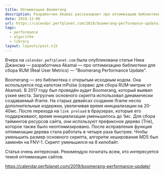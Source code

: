 ```yaml
---
title: Оптимизация Boomerang
description: Разработчик Akamai рассказывает про оптимизацию библиотеки, использующейся для сборки клиентских метрик пользователей
date: 2019-12-06
url: https://calendar.perfplanet.com/2019/boomerang-performance-update/
tags:
  - performance
  - algorithm
  - library
layout: layouts/post.njk
---
```

Вчера на `calendar.pefrplanet.com` была опубликована статья Ника Джансма — разработчика Akamai — про оптимизацию библиотеки для сбора RUM (Real User Metrics) — "Boomerang Performance Update".

Boomerang — это библиотека с открытым исходным кодом. Она используется под капотом mPulse (сервис для сбора RUM-метрик от Akamai). В 2017 году был проведён аудит Boomerang, который выявил узкие места. Загрузчик основного скрипта использовал динамически создаваемый iframe. На старых девайсах создание iframe несло дополнительные издержки, увеличивая время инициализации на 20-40мс. После перехода на `link preload` в браузерах, которые его поддерживают, время инициализации уменьшилось до 1мс. Для сбора таймингов ресурсов сайта, они используют префиксное дерево (Trie), которое также было неоптимизировано. После исправления функция оптимизации дерева стала работать в четыре раза быстрее. Чтобы уменьшить размер основного скрипта, алгоритм хеширования MD5 был заменён на FNV-1. Скрипт уменьшился на 8 килобайт.

Статья очень интересная. Рекомендую почитать всем, кто интересуется темой оптимизации сайтов.

https://calendar.perfplanet.com/2019/boomerang-performance-update/
